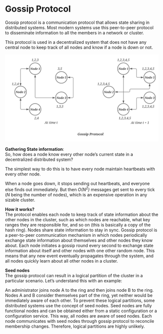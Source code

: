 # Gossip Protocol
Gossip protocol is a communication protocol that allows state sharing in distributed systems. 
Most modern systems use this peer-to-peer protocol to disseminate information to all the members in a network or cluster.

This protocol is used in a decentralized system that does not have any central node to keep track of all nodes and 
know if a node is down or not.

![Gossip Protocol](./img/Gossip_protocols.svg)

**Gathering State information**:\
So, how does a node know every other node’s current state in a decentralized distributed system?

The simplest way to do this is to have every node maintain heartbeats with every other node.

When a node goes down, it stops sending out heartbeats, and everyone else finds out immediately. 
But then <i>O(N<sup>2</sup>)</i> messages get sent to every tick (_N_ being the number of nodes), 
which is an expensive operation in any sizable cluster.


**How it works?**\
The protocol enables each node to keep track of state information about the other nodes in the cluster, 
such as which nodes are reachable, what key ranges they are responsible for, and so on (this is basically 
a copy of the hash ring). Nodes share state information to stay in sync. Gossip protocol is a peer-to-peer 
communication mechanism in which nodes periodically exchange state information about themselves and other 
nodes they know about. Each node initiates a gossip round every second to exchange state information about 
itself and other nodes with one other random node. This means that any new event eventually propagates through 
the system, and all nodes quickly learn about all other nodes in a cluster.


**Seed nodes**\
The gossip protocol can result in a logical partition of the cluster in a particular scenario. Let’s understand 
this with an example:

An administrator joins node A to the ring and then joins node B to the ring. Nodes A and B consider themselves 
part of the ring, yet neither would be immediately aware of each other. To prevent these logical partitions, 
some distributed systems use the concept of seed nodes. Seed nodes are fully functional nodes and can be obtained 
either from a static configuration or a configuration service. This way, all nodes are aware of seed nodes. Each
node communicates with seed nodes through gossip protocol to reconcile membership changes. Therefore, logical 
partitions are highly unlikely.
